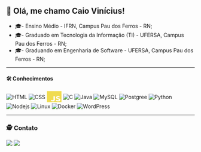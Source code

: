 ## 👋 Olá, me chamo Caio Vinícius!

- 🎓- Ensino Médio - IFRN, Campus Pau dos Ferros - RN;
- 🎓- Graduado em Tecnologia da Informação (TI) - UFERSA, Campus Pau dos Ferros - RN;
- 🎓- Graduando em Engenharia de Software - UFERSA, Campus Pau dos Ferros - RN;

----

#### 🛠 Conhecimentos
<div>
  <img align="center" alt="HTML" height="30" width="40" src="https://icongr.am/devicon/html5-original-wordmark.svg">
  <img align="center" alt="CSS" height="30" width="40" src="https://icongr.am/devicon/css3-original-wordmark.svg">
  <img align="center" alt="JS" height="30" width="40" src="https://raw.githubusercontent.com/devicons/devicon/master/icons/javascript/javascript-plain.svg">
  <img align="center" alt="C" height="30" width="30" src="https://img.icons8.com/color/452/c-programming.png">
  <img align="center" alt="Java" height="30" width="40" src="https://icongr.am/devicon/java-original-wordmark.svg">
  <img align="center" alt="MySQL" height="30" width="40" src="https://icongr.am/devicon/mysql-original-wordmark.svg?size=128&color=currentColor">
  <img align="center" alt="Postgree" height="30" width="40" src="https://icongr.am/devicon/postgresql-original-wordmark.svg">
  <img align="center" alt="Python" height="30" width="40" src="https://icongr.am/devicon/python-original.svg?size=128&color=currentColor">
  <img align="center" alt="Nodejs" height="30" width="40" src="https://icongr.am/devicon/nodejs-original.svg?size=128&color=currentColor">
  <img align="center" alt="Linux" height="30" width="40" src="https://icongr.am/devicon/linux-original.svg?size=128&color=currentColor">
  <img align="center" alt="Docker" height="30" width="40" src="https://icongr.am/devicon/docker-original.svg?size=128&color=currentColor">
  <img align="center" alt="WordPress" height="30" width="40" src="https://icongr.am/devicon/wordpress-original.svg?size=128&color=currentColor">
  
</div>

----

### 🕵️ Contato
<div>
  <a href="https://www.linkedin.com/in/tobelikecaio/" target="_blank"><img src="https://img.shields.io/badge/-LinkedIn-%230077B5?style=for-the-badge&logo=linkedin&logoColor=white" target="_blank"></a>
  <a href="mailto:tobelikecaio#@gmail.com" target="_blank"><img src="https://img.shields.io/badge/-Gmail-%23333?style=for-the-badge&logo=gmail&logoColor=white" target="_blank"></a>
</div>
